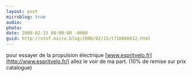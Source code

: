 ```yaml
---
layout: post
microblog: true
audio: 
photo: 
date: 2008-02-15 00:00:00 -0000
guid: http://xtof.micro.blog/2008/02/15/t716066612.html
---
```

pour essayer de la propulsion électrique [www.espritvelo.fr](http://www.espritvelo.fr/) allez le voir de ma part. (10% de remise sur prix catalogue)
